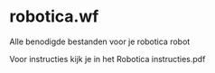# robotica.wf
Alle benodigde bestanden voor je robotica robot

Voor instructies kijk je in het Robotica instructies.pdf
